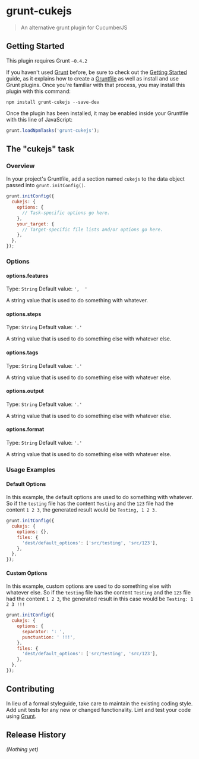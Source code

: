 # grunt-cukejs

> An alternative grunt plugin for CucumberJS

## Getting Started
This plugin requires Grunt `~0.4.2`

If you haven't used [Grunt](http://gruntjs.com/) before, be sure to check out the [Getting Started](http://gruntjs.com/getting-started) guide, as it explains how to create a [Gruntfile](http://gruntjs.com/sample-gruntfile) as well as install and use Grunt plugins. Once you're familiar with that process, you may install this plugin with this command:

```shell
npm install grunt-cukejs --save-dev
```

Once the plugin has been installed, it may be enabled inside your Gruntfile with this line of JavaScript:

```js
grunt.loadNpmTasks('grunt-cukejs');
```

## The "cukejs" task

### Overview
In your project's Gruntfile, add a section named `cukejs` to the data object passed into `grunt.initConfig()`.

```js
grunt.initConfig({
  cukejs: {
    options: {
      // Task-specific options go here.
    },
    your_target: {
      // Target-specific file lists and/or options go here.
    },
  },
});
```

### Options

#### options.features
Type: `String`
Default value: `',  '`

A string value that is used to do something with whatever.

#### options.steps
Type: `String`
Default value: `'.'`

A string value that is used to do something else with whatever else.

#### options.tags
Type: `String`
Default value: `'.'`

A string value that is used to do something else with whatever else.

#### options.output
Type: `String`
Default value: `'.'`

A string value that is used to do something else with whatever else.

#### options.format
Type: `String`
Default value: `'.'`

A string value that is used to do something else with whatever else.

### Usage Examples

#### Default Options
In this example, the default options are used to do something with whatever. So if the `testing` file has the content `Testing` and the `123` file had the content `1 2 3`, the generated result would be `Testing, 1 2 3.`

```js
grunt.initConfig({
  cukejs: {
    options: {},
    files: {
      'dest/default_options': ['src/testing', 'src/123'],
    },
  },
});
```

#### Custom Options
In this example, custom options are used to do something else with whatever else. So if the `testing` file has the content `Testing` and the `123` file had the content `1 2 3`, the generated result in this case would be `Testing: 1 2 3 !!!`

```js
grunt.initConfig({
  cukejs: {
    options: {
      separator: ': ',
      punctuation: ' !!!',
    },
    files: {
      'dest/default_options': ['src/testing', 'src/123'],
    },
  },
});
```

## Contributing
In lieu of a formal styleguide, take care to maintain the existing coding style. Add unit tests for any new or changed functionality. Lint and test your code using [Grunt](http://gruntjs.com/).

## Release History
_(Nothing yet)_
